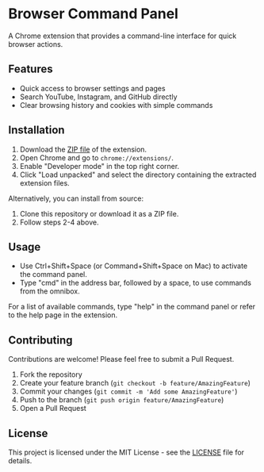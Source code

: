 # Browser Command Panel

A Chrome extension that provides a command-line interface for quick browser actions.

## Features

- Quick access to browser settings and pages
- Search YouTube, Instagram, and GitHub directly
- Clear browsing history and cookies with simple commands

## Installation

1. Download the [ZIP file](https://example.com/browser-command-panel.zip) of the extension.
2. Open Chrome and go to `chrome://extensions/`.
3. Enable "Developer mode" in the top right corner.
4. Click "Load unpacked" and select the directory containing the extracted extension files.

Alternatively, you can install from source:

1. Clone this repository or download it as a ZIP file.
2. Follow steps 2-4 above.

## Usage

- Use Ctrl+Shift+Space (or Command+Shift+Space on Mac) to activate the command panel.
- Type "cmd" in the address bar, followed by a space, to use commands from the omnibox.

For a list of available commands, type "help" in the command panel or refer to the help page in the extension.

## Contributing

Contributions are welcome! Please feel free to submit a Pull Request.

1. Fork the repository
2. Create your feature branch (`git checkout -b feature/AmazingFeature`)
3. Commit your changes (`git commit -m 'Add some AmazingFeature'`)
4. Push to the branch (`git push origin feature/AmazingFeature`)
5. Open a Pull Request

## License

This project is licensed under the MIT License - see the [LICENSE](LICENSE) file for details.